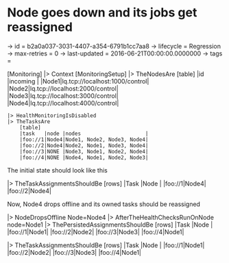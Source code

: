 # Node goes down and its jobs get reassigned

-> id = b2a0a037-3031-4407-a354-6791b1cc7aa8
-> lifecycle = Regression
-> max-retries = 0
-> last-updated = 2016-06-21T00:00:00.0000000
-> tags = 

[Monitoring]
|> Context
    [MonitoringSetup]
    |> TheNodesAre
        [table]
        |id   |incoming                       |
        |Node1|lq.tcp://localhost:1000/control|
        |Node2|lq.tcp://localhost:2000/control|
        |Node3|lq.tcp://localhost:3000/control|
        |Node4|lq.tcp://localhost:4000/control|

    |> HealthMonitoringIsDisabled
    |> TheTasksAre
        [table]
        |task   |node |nodes                     |
        |foo://1|Node4|Node1, Node2, Node3, Node4|
        |foo://2|Node4|Node2, Node1, Node3, Node4|
        |foo://3|NONE |Node3, Node1, Node2, Node4|
        |foo://4|NONE |Node4, Node1, Node2, Node3|



The initial state should look like this

|> TheTaskAssignmentsShouldBe
    [rows]
    |Task   |Node |
    |foo://1|Node4|
    |foo://2|Node4|


Now, Node4 drops offline and its owned tasks should be reassigned

|> NodeDropsOffline Node=Node4
|> AfterTheHealthChecksRunOnNode node=Node1
|> ThePersistedAssignmentsShouldBe
    [rows]
    |Task   |Node |
    |foo://1|Node1|
    |foo://2|Node2|
    |foo://3|Node3|
    |foo://4|Node1|

|> TheTaskAssignmentsShouldBe
    [rows]
    |Task   |Node |
    |foo://1|Node1|
    |foo://2|Node2|
    |foo://3|Node3|
    |foo://4|Node1|

~~~
